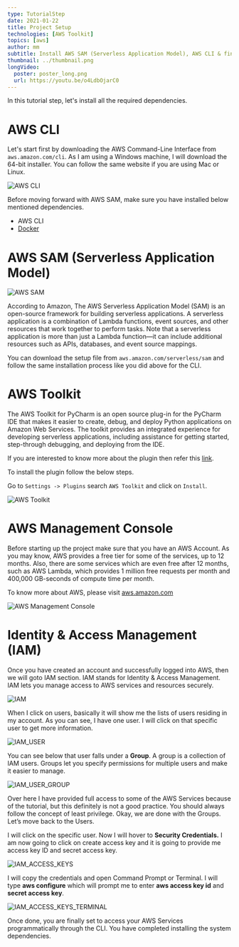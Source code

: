 ```yaml
---
type: TutorialStep
date: 2021-01-22
title: Project Setup
technologies: [AWS Toolkit]
topics: [aws]
author: mm
subtitle: Install AWS SAM (Serverless Application Model), AWS CLI & finally PyCharm Plugin AWS Toolkit.
thumbnail: ../thumbnail.png
longVideo:
  poster: poster_long.png
  url: https://youtu.be/o4LdbOjarC0
---
```


In this tutorial step, let's install all the required dependencies.

# AWS CLI
Let's start first by downloading the AWS Command-Line Interface from `aws.amazon.com/cli`. 
As I am using a Windows machine, I will download the 64-bit installer. 
You can follow the same website if you are using Mac or Linux.

![AWS CLI](./aws_cli.png)

Before moving forward with AWS SAM, make sure you have installed below mentioned dependencies.
  - AWS CLI 
  - [Docker](https://www.docker.com/)


# AWS SAM (Serverless Application Model)

![AWS SAM](./aws_sam.png)

According to Amazon, The AWS Serverless Application Model (SAM) is an open-source framework for building serverless applications.
A serverless application is a combination of Lambda functions, 
event sources, and other resources that work together to perform tasks.
Note that a serverless application is more than just a 
Lambda function—it can include additional resources such as APIs,
databases, and event source mappings.

You can download the setup file from `aws.amazon.com/serverless/sam` and follow the 
same installation process like you did above for the CLI.


# AWS Toolkit

The AWS Toolkit for PyCharm is an open source plug-in for the PyCharm IDE
that makes it easier to create, debug, and deploy Python applications on
Amazon Web Services. The toolkit provides an integrated experience for 
developing serverless applications, including assistance for getting 
started, step-through debugging, and deploying from the IDE.

If you are interested to know more about the plugin
then refer this [link](https://aws.amazon.com/pycharm/).

To install the plugin follow the below steps.

Go to `Settings -> Plugins` search `AWS Toolkit` and click on `Install`.


![AWS Toolkit](./aws_toolkit.png)


# AWS Management Console

Before starting up the project make sure that you have an AWS Account. 
As you may know, AWS provides a free tier for some of the services,
up to 12 months. Also, there are some services which are even free 
after 12 months, such as AWS Lambda, which provides 1 million free
requests per month and 400,000 GB-seconds of compute time per month.

To know more about AWS, please visit [aws.amazon.com](https://aws.amazon.com/)

![AWS Management Console](./aws_management_console.png)


# Identity & Access Management (IAM)

Once you have created an account and successfully logged into AWS, then we 
will goto IAM section. IAM stands for Identity & Access Management. IAM lets you manage access to AWS services and resources securely. 

![IAM](./iam.png)


When I click on users, basically it will show me the lists of users 
residing in my account. As you can see, I have one user. I will click
on that specific user to get more information.

![IAM_USER](./iam_user.png)

You can see below that user falls under a <strong>Group</strong>. 
A group is a collection of IAM users. Groups let you specify permissions for multiple users and make it easier to manage.

![IAM_USER_GROUP](./aws_iam_group.png)

Over here I have provided full access to some of the AWS Services 
because of the tutorial, but this definitely is not a good practice.
You should always follow the concept of least privilege. 
Okay, we are done with the Groups. Let’s move back to the Users. 

I will click on the specific user. Now I will hover to <strong>Security Credentials.</strong>
I am now going to click on create access key and it is 
going to provide me access key ID and secret access key.

![IAM_ACCESS_KEYS](./access_keys.png)


I will copy the credentials and open Command Prompt or Terminal. I will type <strong>aws configure</strong>
which will prompt me to enter <strong>aws access key id</strong> and <strong>secret access key</strong>.

![IAM_ACCESS_KEYS_TERMINAL](./access_keys_terminal.png)


Once done, you are finally set to access your AWS Services programmatically
through the CLI. You have completed installing the system dependencies.